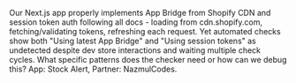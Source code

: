 Our Next.js app properly implements App Bridge from Shopify CDN and session token auth following all docs - loading from cdn.shopify.com, fetching/validating tokens, refreshing each request. Yet automated checks show both "Using latest App Bridge" and "Using session tokens" as undetected despite dev store interactions and waiting multiple check cycles. What specific patterns does the checker need or how can we debug this? App: Stock Alert, Partner: NazmulCodes.